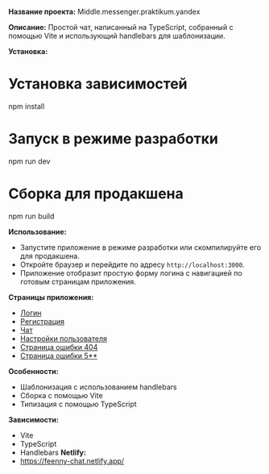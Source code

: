 **Название проекта:** 
Middle.messenger.praktikum.yandex

**Описание:**
Простой чат, написанный на TypeScript, собранный с помощью Vite и использующий handlebars для шаблонизации.

**Установка:**

# Установка зависимостей
npm install

# Запуск в режиме разработки
npm run dev

# Сборка для продакшена
npm run build

**Использование:**
* Запустите приложение в режиме разработки или скомпилируйте его для продакшена.
* Откройте браузер и перейдите по адресу `http://localhost:3000`.
* Приложение отобразит простую форму логина с навигацией по готовым страницам приложения.

**Страницы приложения:**
- [Логин](./src/pages/login-page/login-page.hbs)
- [Регистрация](./src/pages/registration-page/registration-page.hbs)
- [Чат](./src/pages/chat-page/chat-page.hbs)
- [Настройки пользователя](./src/pages/settings-page/settings-page.hbs)
- [Страница ошибки 404](./src/pages/error4-page/error4-page.hbs)
- [Страница ошибки 5**](./src/pages/error5-page/error5-page.hbs)

**Особенности:**
* Шаблонизация с использованием handlebars
* Сборка с помощью Vite
* Типизация с помощью TypeScript

**Зависимости:**
* Vite
* TypeScript
* Handlebars
**Netlify:**
* https://feenny-chat.netlify.app/ 